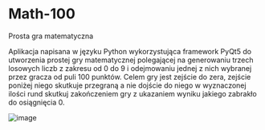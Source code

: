 # Math-100
Prosta gra matematyczna

Aplikacja napisana w języku Python wykorzystująca framework PyQt5 do utworzenia prostej gry matematycznej polegającej na generowaniu trzech losowych liczb z zakresu od 0 do 9 i odejmowaniu jednej z nich wybranej przez gracza od puli 100 punktów. Celem gry jest zejście do zera, zejście poniżej niego skutkuje przegraną a nie dojście do niego w wyznaczonej ilości rund skutkuj zakończeniem gry z ukazaniem wyniku jakiego zabrakło do osiągnięcia 0.

![image](https://github.com/SetsunaF00/Math-100/assets/83356069/1d83c5fb-68a9-4eeb-bd4f-530ad4dbf31d)
